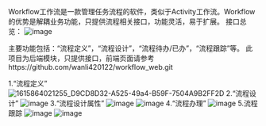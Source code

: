 Workflow工作流是一款管理任务流程的软件，类似于Activity工作流。Workflow的优势是解耦业务功能，只提供流程相关接口，功能灵活，易于扩展。
接口总览：
![image](https://user-images.githubusercontent.com/49381294/111263247-83bb3a80-8660-11eb-86d1-c4af54db286d.png)

主要功能包括：“流程定义”，“流程设计”，“流程待办/已办”，“流程跟踪”等。
此项目为后端模块，只提供接口，前端页面请参考https://github.com/wanli420122/workflow_web.git 

1.“流程定义”
![1615864021255_D9CD8D32-A525-49a4-B59F-7504A9B2FF2D](https://user-images.githubusercontent.com/49381294/111250414-3fbc3b80-8648-11eb-8284-572a7d39e81b.png)
2.“流程设计”
![image](https://user-images.githubusercontent.com/49381294/111250531-76925180-8648-11eb-9c41-93af6c9b7cf5.png)
3.“流程设计属性”
![image](https://user-images.githubusercontent.com/49381294/111250563-8447d700-8648-11eb-95c7-d763a46b3895.png)
![image](https://user-images.githubusercontent.com/49381294/111250572-8873f480-8648-11eb-896d-967bbc3632e0.png)
4.“流程办理”
![image](https://user-images.githubusercontent.com/49381294/111250598-93c72000-8648-11eb-956b-3ecec7107ed9.png)
5.流程跟踪
![image](https://user-images.githubusercontent.com/49381294/111250627-9d508800-8648-11eb-9821-e0b82e6735ec.png)
![image](https://user-images.githubusercontent.com/49381294/111250632-a0e40f00-8648-11eb-82fd-32dea28c37fd.png)
